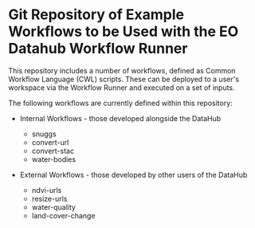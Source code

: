 # Git Repository of Example Workflows to be Used with the EO Datahub Workflow Runner
This repository includes a number of workflows, defined as Common Workflow Language (CWL) scripts. These can be deployed to a user's workspace via the Workflow Runner and executed on a set of inputs.

The following workflows are currently defined within this repository:
- Internal Workflows - those developed alongside the DataHub
  - snuggs
  - convert-url
  - convert-stac
  - water-bodies

- External Workflows - those developed by other users of the DataHub
  - ndvi-urls
  - resize-urls
  - water-quality
  - land-cover-change
